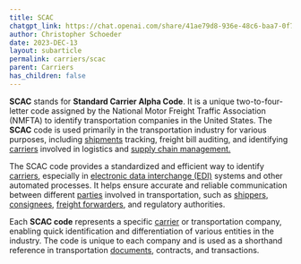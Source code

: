 ```yaml
---
title: SCAC
chatgpt_link: https://chat.openai.com/share/41ae79d8-936e-48c6-baa7-0f73c05117d0
author: Christopher Schoeder
date: 2023-DEC-13
layout: subarticle
permalink: carriers/scac
parent: Carriers
has_children: false
---
```


**SCAC** stands for **Standard Carrier Alpha Code**. It is a unique two-to-four-letter code assigned by the National Motor Freight Traffic Association (NMFTA) to identify transportation companies in the United States. The **SCAC** code is used primarily in the transportation industry for various purposes, including <a href="/glossery/shipments">shipments</a> tracking, freight bill auditing, and identifying <a href="/carriers/">carriers</a> involved in logistics and <a href="/glossery/supply-chain">supply chain management.</a>

The SCAC code provides a standardized and efficient way to identify <a href="/carriers">carriers,</a> especially in <a href="/edi">electronic data interchange (EDI)</a> systems and other automated processes. It helps ensure accurate and reliable communication between different <a href="/parties/">parties</a> involved in transportation, such as <a href="/parties/shippers">shippers,</a> <a href="/parties/consignees">consignees,</a> <a href="/parties/freight-forwarders">freight forwarders</a>, and regulatory authorities.

Each **SCAC code** represents a specific <a href="/carriers">carrier</a> or transportation company, enabling quick identification and differentiation of various entities in the industry. The code is unique to each company and is used as a shorthand reference in transportation <a href="/documents/">documents,</a> contracts, and transactions.
